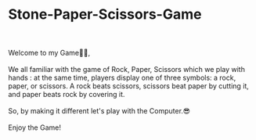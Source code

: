 # Stone-Paper-Scissors-Game
<br>
<br>
Welcome to my Game🙋‍♀️,
<br>
<br>
We all familiar with the game of Rock, Paper, Scissors which we play with hands : at the same time, players display one of three symbols: a rock, paper, or scissors. A rock beats scissors, scissors beat paper by cutting it, and paper beats rock by covering it.
<br>
<br>
So, by making it different let's play with the Computer.😎
<br>
<br>
Enjoy the Game!
